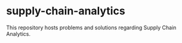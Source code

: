 # supply-chain-analytics
This repository hosts problems and solutions regarding Supply Chain Analytics.
